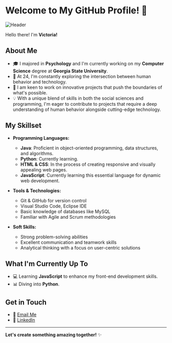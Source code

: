 # Welcome to My GitHub Profile! 👋

![Header](https://i.pinimg.com/originals/e5/bd/3a/e5bd3a2f2cf2f6f4dad0f531b92564be.gif)

Hello there! I'm **Victoria!**

## About Me

- 🎓 I majored in **Psychology** and I'm currently working on my **Computer Science** degree at **Georgia State University**.
- 📅 At 24, I'm constantly exploring the intersection between human behavior and technology.
- 🚀 I am keen to work on innovative projects that push the boundaries of what's possible.
- 💡 With a unique blend of skills in both the social sciences and programming, I'm eager to contribute to projects that require a deep understanding of human behavior alongside cutting-edge technology.

## My Skillset

- **Programming Languages:**
  - **Java**: Proficient in object-oriented programming, data structures, and algorithms.
  - **Python**: Currently learning.
  - **HTML & CSS**: In the process of creating responsive and visually appealing web pages.
  - **JavaScript**: Currently learning this essential language for dynamic web development.

- **Tools & Technologies:**
  - Git & GitHub for version control
  - Visual Studio Code, Eclipse IDE
  - Basic knowledge of databases like MySQL
  - Familiar with Agile and Scrum methodologies

- **Soft Skills:**
  - Strong problem-solving abilities
  - Excellent communication and teamwork skills
  - Analytical thinking with a focus on user-centric solutions

## What I'm Currently Up To

- 💻 Learning **JavaScript** to enhance my front-end development skills.
- 📊 Diving into **Python**.

## Get in Touch

- 📧 [Email Me](mailto:vrobles3@student.gsu.edu)
- 💼 [LinkedIn](https://www.linkedin.com/in/victoriarobles3/)

---

**Let's create something amazing together!** ✨

